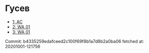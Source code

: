 # Гусев
- [1: AC](1.md)
- [2: WA 01](2.md)
- [3: WA 01](3.md)

Commit: b4335259edafceed2c100f69f8b1a7d8b2a0ba06
 fetched at: 20201001-121756
